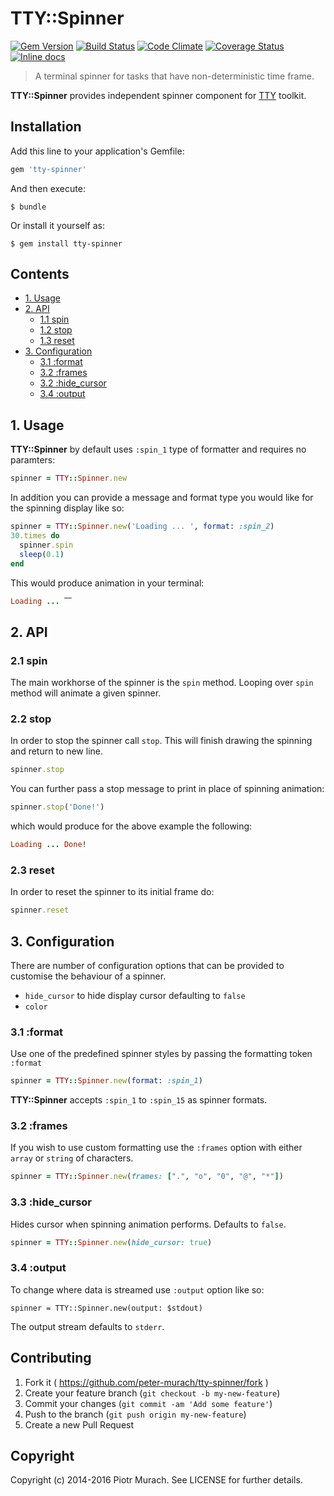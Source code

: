 # TTY::Spinner
[![Gem Version](https://badge.fury.io/rb/tty-spinner.svg)][gem]
[![Build Status](https://secure.travis-ci.org/peter-murach/tty-spinner.svg?branch=master)][travis]
[![Code Climate](https://codeclimate.com/github/peter-murach/tty-spinner/badges/gpa.png)][codeclimate]
[![Coverage Status](https://coveralls.io/repos/peter-murach/tty-spinner/badge.svg)][coverage]
[![Inline docs](http://inch-ci.org/github/peter-murach/tty-spinner.svg?branch=master)][inchpages]

[gem]: http://badge.fury.io/rb/tty-spinner
[travis]: http://travis-ci.org/peter-murach/tty-spinner
[codeclimate]: https://codeclimate.com/github/peter-murach/tty-spinner
[coverage]: https://coveralls.io/r/peter-murach/tty-spinner
[inchpages]: http://inch-ci.org/github/peter-murach/tty-spinner

> A terminal spinner for tasks that have non-deterministic time frame.

**TTY::Spinner** provides independent spinner component for [TTY](https://github.com/peter-murach/tty) toolkit.

## Installation

Add this line to your application's Gemfile:

```ruby
gem 'tty-spinner'
```

And then execute:

    $ bundle

Or install it yourself as:

    $ gem install tty-spinner

## Contents

* [1. Usage](#1-usage)
* [2. API](#2-api)
  * [1.1 spin](#21-spin)
  * [1.2 stop](#22-stop)
  * [1.3 reset](#23-reset)
* [3. Configuration](#3-configuration)
  * [3.1 :format](#31-format)
  * [3.2 :frames](#32-frames)
  * [3.2 :hide_cursor](#33-hide-cursor)
  * [3.4 :output](#34-output)

## 1. Usage

**TTY::Spinner** by default uses `:spin_1` type of formatter and requires no paramters:

```ruby
spinner = TTY::Spinner.new
```

In addition you can provide a message and format type you would like for the spinning display like so:

```ruby
spinner = TTY::Spinner.new('Loading ... ', format: :spin_2)
30.times do
  spinner.spin
  sleep(0.1)
end
```

This would produce animation in your terminal:

```ruby
Loading ... ⎺
```

## 2. API

### 2.1 spin

The main workhorse of the spinner is the `spin` method. Looping over `spin` method will animate a given spinner.

### 2.2 stop

In order to stop the spinner call `stop`. This will finish drawing the spinning and return to new line.

```ruby
spinner.stop
```

You can further pass a stop message to print in place of spinning animation:

```ruby
spinner.stop('Done!')
```

which would produce for the above example the following:

```ruby
Loading ... Done!
```

### 2.3 reset

In order to reset the spinner to its initial frame do:

```ruby
spinner.reset
```

## 3. Configuration

There are number of configuration options that can be provided to customise the behaviour of a spinner.

* `hide_cursor` to hide display cursor defaulting to `false`
* `color`

### 3.1 :format

Use one of the predefined spinner styles by passing the formatting token `:format`

```ruby
spinner = TTY::Spinner.new(format: :spin_1)
```

**TTY::Spinner** accepts `:spin_1` to `:spin_15` as spinner formats.

### 3.2 :frames

If you wish to use custom formatting use the `:frames` option with either `array` or `string` of characters.

```ruby
spinner = TTY::Spinner.new(frames: [".", "o", "0", "@", "*"])
```

### 3.3 :hide_cursor

Hides cursor when spinning animation performs. Defaults to `false`.

```ruby
spinner = TTY::Spinner.new(hide_cursor: true)
```

### 3.4 :output

To change where data is streamed use `:output` option like so:

```
spinner = TTY::Spinner.new(output: $stdout)
```

The output stream defaults to `stderr`.

## Contributing

1. Fork it ( https://github.com/peter-murach/tty-spinner/fork )
2. Create your feature branch (`git checkout -b my-new-feature`)
3. Commit your changes (`git commit -am 'Add some feature'`)
4. Push to the branch (`git push origin my-new-feature`)
5. Create a new Pull Request

## Copyright

Copyright (c) 2014-2016 Piotr Murach. See LICENSE for further details.
